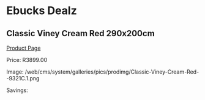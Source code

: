 
# Ebucks Dealz
## Classic Viney Cream Red 290x200cm
[Product Page](https://www.ebucks.com/web/shop/productSelected.do?prodId=1210122933&catId=1209942745)

Price: R3899.00

Image: /web/cms/system/galleries/pics/prodimg/Classic-Viney-Cream-Red--9321C.1.png

Savings: 


	